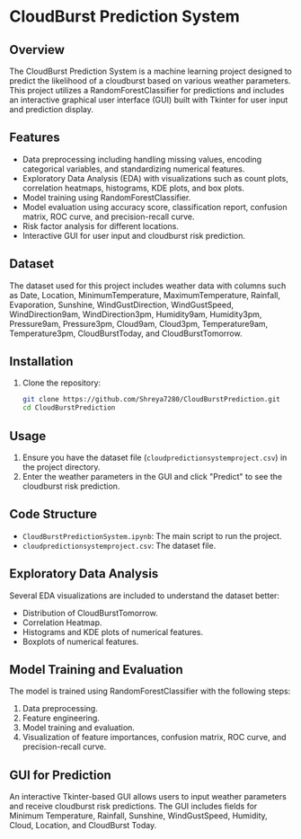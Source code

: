 # CloudBurst Prediction System

## Overview
The CloudBurst Prediction System is a machine learning project designed to predict the likelihood of a cloudburst based on various weather parameters. This project utilizes a RandomForestClassifier for predictions and includes an interactive graphical user interface (GUI) built with Tkinter for user input and prediction display.

## Features
- Data preprocessing including handling missing values, encoding categorical variables, and standardizing numerical features.
- Exploratory Data Analysis (EDA) with visualizations such as count plots, correlation heatmaps, histograms, KDE plots, and box plots.
- Model training using RandomForestClassifier.
- Model evaluation using accuracy score, classification report, confusion matrix, ROC curve, and precision-recall curve.
- Risk factor analysis for different locations.
- Interactive GUI for user input and cloudburst risk prediction.

## Dataset
The dataset used for this project includes weather data with columns such as Date, Location, MinimumTemperature, MaximumTemperature, Rainfall, Evaporation, Sunshine, WindGustDirection, WindGustSpeed, WindDirection9am, WindDirection3pm, Humidity9am, Humidity3pm, Pressure9am, Pressure3pm, Cloud9am, Cloud3pm, Temperature9am, Temperature3pm, CloudBurstToday, and CloudBurstTomorrow.

## Installation
1. Clone the repository:
    ```bash
    git clone https://github.com/Shreya7280/CloudBurstPrediction.git
    cd CloudBurstPrediction
    ```

## Usage
1. Ensure you have the dataset file (`cloudpredictionsystemproject.csv`) in the project directory.
2. Enter the weather parameters in the GUI and click "Predict" to see the cloudburst risk prediction.

## Code Structure
- `CloudBurstPredictionSystem.ipynb`: The main script to run the project.
- `cloudpredictionsystemproject.csv`: The dataset file.
  
## Exploratory Data Analysis
Several EDA visualizations are included to understand the dataset better:
- Distribution of CloudBurstTomorrow.
- Correlation Heatmap.
- Histograms and KDE plots of numerical features.
- Boxplots of numerical features.

## Model Training and Evaluation
The model is trained using RandomForestClassifier with the following steps:
1. Data preprocessing.
2. Feature engineering.
3. Model training and evaluation.
4. Visualization of feature importances, confusion matrix, ROC curve, and precision-recall curve.

## GUI for Prediction
An interactive Tkinter-based GUI allows users to input weather parameters and receive cloudburst risk predictions. The GUI includes fields for Minimum Temperature, Rainfall, Sunshine, WindGustSpeed, Humidity, Cloud, Location, and CloudBurst Today.

